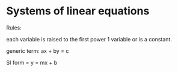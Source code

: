 # Systems of linear equations

Rules: 

each variable is raised to the first power
1 variable or is a constant.

generic term: ax + by = c

SI form = y = mx + b

